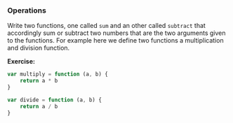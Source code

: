 ### Operations

Write two functions, one called ```sum``` and an other called ```subtract``` that accordingly sum or subtract two numbers that are the two arguments given to the functions. For example here we define two functions a multiplication and division function.

**Exercise:**

```jsx
var multiply = function (a, b) {
    return a * b
}

var divide = function (a, b) {
    return a / b
}
```